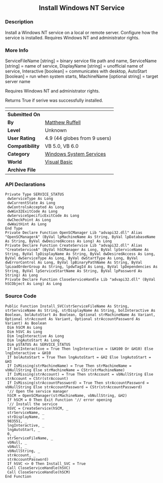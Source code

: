 ﻿<div align="center">

## Install Windows NT Service


</div>

### Description

Install a Windows NT service on a local or remote server. Configure how the service is installed. Requires Windows NT and administrator rights.
 
### More Info
 
ServiceFileName [string] = binary service file path and name, ServiceName [string] = name of service, DisplayName [string] = unofficial name of service, Interactive [boolean] = communicates with desktop, AutoStart [boolean] = run when system starts, MachineName [optional string] = target server name

Requires Windows NT and administrator rights.

Returns True if serive was successfully installed.


<span>             |<span>
---                |---
**Submitted On**   |
**By**             |[Matthew Ruffell](https://github.com/Planet-Source-Code/PSCIndex/blob/master/ByAuthor/matthew-ruffell.md)
**Level**          |Unknown
**User Rating**    |4.9 (44 globes from 9 users)
**Compatibility**  |VB 5\.0, VB 6\.0
**Category**       |[Windows System Services](https://github.com/Planet-Source-Code/PSCIndex/blob/master/ByCategory/windows-system-services__1-35.md)
**World**          |[Visual Basic](https://github.com/Planet-Source-Code/PSCIndex/blob/master/ByWorld/visual-basic.md)
**Archive File**   |[](https://github.com/Planet-Source-Code/matthew-ruffell-install-windows-nt-service__1-3752/archive/master.zip)

### API Declarations

```
Private Type SERVICE_STATUS
 dwServiceType As Long
 dwCurrentState As Long
 dwControlsAccepted As Long
 dwWin32ExitCode As Long
 dwServiceSpecificExitCode As Long
 dwCheckPoint As Long
 dwWaitHint As Long
End Type
Private Declare Function OpenSCManager Lib "advapi32.dll" Alias "OpenSCManagerA" (ByVal lpMachineName As String, ByVal lpDatabaseName As String, ByVal dwDesiredAccess As Long) As Long
Private Declare Function CreateService Lib "advapi32.dll" Alias "CreateServiceA" (ByVal hSCManager As Long, ByVal lpServiceName As String, ByVal lpDisplayName As String, ByVal dwDesiredAccess As Long, ByVal dwServiceType As Long, ByVal dwStartType As Long, ByVal dwErrorControl As Long, ByVal lpBinaryPathName As String, ByVal lpLoadOrderGroup As String, lpdwTagId As Long, ByVal lpDependencies As String, ByVal lpServiceStartName As String, ByVal lpPassword As String) As Long
Private Declare Function CloseServiceHandle Lib "advapi32.dll" (ByVal hSCObject As Long) As Long
```


### Source Code

```
Public Function Install_SVC(strServiceFileName As String, strServiceName As String, strDisplayName As String, bolInteractive As Boolean, bolAutoStart As Boolean, Optional strMachineName As Variant, Optional strAccount As Variant, Optional strAccountPassword As Variant) As Boolean
 Dim hSCM As Long
 Dim hSVC As Long
 Dim lngInteractive As Long
 Dim lngAutoStart As Long
 Dim pSTATUS As SERVICE_STATUS
 If bolInteractive = True Then lngInteractive = (&H100 Or &H10) Else lngInteractive = &H10
 If bolAutoStart = True Then lngAutoStart = &H2 Else lngAutoStart = &H3
 If IsMissing(strMachineName) = True Then strMachineName = vbNullString Else strMachineName = CStr(strMachineName)
 If IsMissing(strAccount) = True Then strAccount = vbNullString Else strAccount = CStr(strAccount)
 If IsMissing(strAccountPassword) = True Then strAccountPassword = vbNullString Else strAccountPassword = CStr(strAccountPassword)
 '// Open the service manager
 hSCM = OpenSCManager(strMachineName, vbNullString, &H2)
 If hSCM = 0 Then Exit Function '// error opening
 '// Install the service
 hSVC = CreateService(hSCM, _
 strServiceName, _
 strDisplayName, _
 983551, _
 lngInteractive, _
 lngAutoStart, _
 0, _
 strServiceFileName, _
 vbNull, _
 vbNull, _
 vbNullString, _
 strAccount, _
 strAccountPassword)
 If hSVC <> 0 Then Install_SVC = True
 Call CloseServiceHandle(hSVC)
 Call CloseServiceHandle(hSCM)
End Function
```


